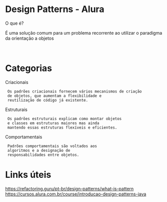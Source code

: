 # Design Patterns - Alura

O que é?

  É uma solução comum para um problema recorrente ao utilizar
  o paradigma da orientação a objetos
  
  <br>

  
 # Categorias
 
 
Criacionais 

     Os padrões criacionais fornecem vários mecanismos de criação 
     de objetos, que aumentam a flexibilidade e 
     reutilização de código já existente.

 Estruturais
 
     Os padrões estruturais explicam como montar objetos 
     e classes em estruturas maiores mas ainda 
     mantendo essas estruturas flexíveis e eficientes.
 
 
 Comportamentais
 
     Padrões comportamentais são voltados aos 
     algoritmos e a designação de 
     responsabilidades entre objetos.
     
     
     
# Links úteis    

https://refactoring.guru/pt-br/design-patterns/what-is-pattern
<br>
https://cursos.alura.com.br/course/introducao-design-patterns-java


